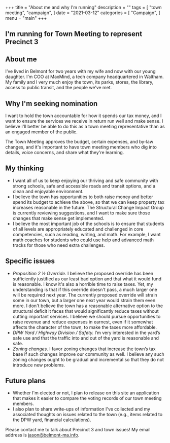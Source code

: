 +++
title = "About me and why I'm running"
description = ""
tags = [
    "town meeting",
    "campaign",
]
date = "2021-03-12"
categories = [
    "Campaign",
]
menu = "main"
+++

## I'm running for Town Meeting to represent Precinct 3

## About me

I’ve lived in Belmont for two years with my wife and now with our young daughter. I’m COO at MaxMind, a tech company headquartered in Waltham. My family and I very much enjoy the town, its parks, stores, the library, access to public transit, and the people we’ve met.

## Why I'm seeking nomination

I want to hold the town accountable for how it spends our tax money, and I want to ensure the services we receive in return run well and make sense. I believe I'll better be able to do this as a town meeting representative than as an engaged member of the public.

The Town Meeting approves the budget, certain expenses, and by-law changes, and it's important to have town meeting members who dig into details, voice concerns, and share what they're learning.

## My thinking

* I want all of us to keep enjoying our thriving and safe community with strong schools, safe and accessible roads and transit options, and a clean and enjoyable environment.
* I believe the town has opportunities to both raise money and better spend its budget to achieve the above, so that we can keep property tax increases reasonable in the future. The Structural Change Impact Group is currently reviewing suggestions, and I want to make sure those changes that make sense get implemented.
* I believe the most important job of the schools is to ensure that students of all levels are appropriately educated and challenged in core competencies, such as reading, writing, and math. For example, I want math coaches for students who could use help and advanced math tracks for those who need extra challenges.


## Specific issues
* *Proposition 2 ½ Override.* I believe the proposed override has been sufficiently justified as our least bad option and that what it would fund is reasonable. I know it's also a horrible time to raise taxes. Yet, my understanding is that if this override doesn't pass, a much larger one will be required next year. The currently proposed override will strain some in our town, but a larger one next year would strain them even more. I don't believe the town has a reasonable alternative option to the structural deficit it faces that would significantly reduce taxes without cutting important services. I believe we should pursue opportunities to raise revenue and reduce expenses in earnest, even if it somewhat affects the character of the town, to make the taxes more affordable.
* *DPW Yard / Highway Division / Safety.* I’m very interested in the yard’s safe use and that the traffic into and out of the yard is reasonable and safe.
* *Zoning changes.* I favor zoning changes that increase the town’s tax base if such changes improve our community as well. I believe any such zoning changes ought to be gradual and incremental so that they do not introduce new problems.

## Future plans
* Whether I'm elected or not, I plan to release on this site an application that makes it easier to compare the voting records of our town meeting members.
* I also plan to share write-ups of information I've collected and my associated thoughts on issues related to the town (e.g., items related to the DPW yard, financial calculations).

Please contact me to talk about Precinct 3 and town issues! My email address is jason@belmont-ma.info.
